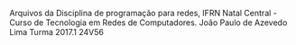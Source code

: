 Arquivos da Disciplina de programação para redes, IFRN Natal Central - Curso de Tecnologia em Redes de Computadores. João Paulo de Azevedo Lima
Turma 2017.1 24V56
